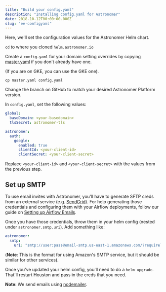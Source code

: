 ```yaml
---
title: "Build your config.yaml"
description: "Installing config.yaml for Astronomer"
date: 2018-10-12T00:00:00.000Z
slug: "ee-configyaml"
---
```

Here, we'll set the configuration values for the Astronomer Helm chart.

`cd` to where you cloned `helm.astronomer.io`

Create a `config.yaml` for your domain setting overrides by copying [master.yaml](https://github.com/astronomer/helm.astronomer.io/blob/master/configs/master.yaml) if you don't already have one.

(If you are on GKE, you can use the GKE one).

```
cp master.yaml config.yaml
```

Change the branch on GitHub to match your desired Astronomer Platform version.

In `config.yaml`, set the following values:

```yaml
global:
  baseDomain: <your-basedomain>
  tlsSecret: astronomer-tls

astronomer:
  auth:
    google:
      enabled: true   
      clientId: <your-client-id>
      clientSecret: <your-client-secret>
```

Replace `<your-client-id>` and `<your-client-secret>` with the values from the previous step.

## Set up SMTP

To use email invites with Astronomer, you'll have to generate SFTP creds from an external service (e.g. [SendGrid](https://sendgrid.com/)). For help generating those credentials and configuring them with your Airflow deployments, follow our guide on [Setting up Airflow Emails](https://www.astronomer.io/docs/setting-up-airflow-emails/).

Once you have those credentials, throw them in your helm config (nested under `astronomer.smtp.uri`). Add something like:

```yaml
astronomer:
  smtp:
    uri: "smtp://user:pass@email-smtp.us-east-1.amazonaws.com/?requireTLS=true"
```

(**Note**: This is the format for using Amazon's SMTP service, but it should be similar for other services).

Once you've updated your helm config, you'll need to do a `helm upgrade`. That'll restart Houston and pass in the creds that you need.

**Note**: We send emails using [nodemailer](https://nodemailer.com/smtp/).
